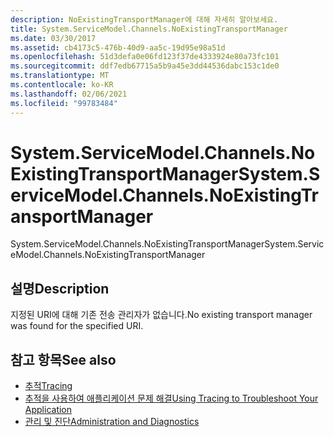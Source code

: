 ```yaml
---
description: NoExistingTransportManager에 대해 자세히 알아보세요.
title: System.ServiceModel.Channels.NoExistingTransportManager
ms.date: 03/30/2017
ms.assetid: cb4173c5-476b-40d9-aa5c-19d95e98a51d
ms.openlocfilehash: 51d3defa0e06fd123f37de4333924e80a73fc101
ms.sourcegitcommit: ddf7edb67715a5b9a45e3dd44536dabc153c1de0
ms.translationtype: MT
ms.contentlocale: ko-KR
ms.lasthandoff: 02/06/2021
ms.locfileid: "99783484"
---
```

# <a name="systemservicemodelchannelsnoexistingtransportmanager"></a><span data-ttu-id="3396a-103">System.ServiceModel.Channels.NoExistingTransportManager</span><span class="sxs-lookup"><span data-stu-id="3396a-103">System.ServiceModel.Channels.NoExistingTransportManager</span></span>

<span data-ttu-id="3396a-104">System.ServiceModel.Channels.NoExistingTransportManager</span><span class="sxs-lookup"><span data-stu-id="3396a-104">System.ServiceModel.Channels.NoExistingTransportManager</span></span>  
  
## <a name="description"></a><span data-ttu-id="3396a-105">설명</span><span class="sxs-lookup"><span data-stu-id="3396a-105">Description</span></span>  

 <span data-ttu-id="3396a-106">지정된 URI에 대해 기존 전송 관리자가 없습니다.</span><span class="sxs-lookup"><span data-stu-id="3396a-106">No existing transport manager was found for the specified URI.</span></span>  
  
## <a name="see-also"></a><span data-ttu-id="3396a-107">참고 항목</span><span class="sxs-lookup"><span data-stu-id="3396a-107">See also</span></span>

- [<span data-ttu-id="3396a-108">추적</span><span class="sxs-lookup"><span data-stu-id="3396a-108">Tracing</span></span>](index.md)
- [<span data-ttu-id="3396a-109">추적을 사용하여 애플리케이션 문제 해결</span><span class="sxs-lookup"><span data-stu-id="3396a-109">Using Tracing to Troubleshoot Your Application</span></span>](using-tracing-to-troubleshoot-your-application.md)
- [<span data-ttu-id="3396a-110">관리 및 진단</span><span class="sxs-lookup"><span data-stu-id="3396a-110">Administration and Diagnostics</span></span>](../index.md)
